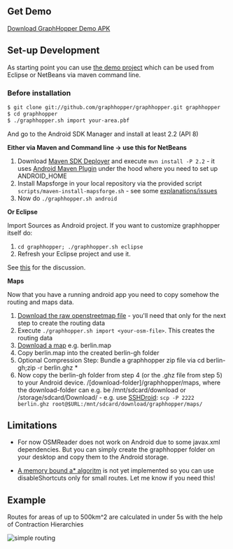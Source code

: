 ## Get Demo

[Download GraphHopper Demo APK](http://graphhopper.com/#download)

## Set-up Development
As starting point you can use [the demo project](https://github.com/graphhopper/graphhopper/tree/master/android) which can be used from Eclipse or NetBeans via maven command line.

### Before installation

```bash
$ git clone git://github.com/graphhopper/graphhopper.git graphhopper
$ cd graphhopper
$ ./graphhopper.sh import your-area.pbf
```

And go to the Android SDK Manager and install at least 2.2 (API 8)

**Either via Maven and Command line -> use this for NetBeans**
 1. Download [Maven SDK Deployer](https://github.com/mosabua/maven-android-sdk-deployer) and execute `mvn install -P 2.2` - it uses [Android Maven Plugin](http://code.google.com/p/maven-android-plugin/wiki/GettingStarted) under the hood where you need to set up ANDROID_HOME
 2. Install Mapsforge in your local repository via the provided script `scripts/maven-install-mapsforge.sh` - see some [explanations/issues](https://github.com/graphhopper/graphhopper/issues/122)
 3. Now do `./graphhopper.sh android`

**Or Eclipse**

Import Sources as Android project. If you want to customize graphhopper itself do:
 1. `cd graphhopper; ./graphhopper.sh eclipse`
 2. Refresh your Eclipse project and use it.

See [this](https://lists.openstreetmap.org/pipermail/graphhopper/2013-November/000501.html) for the discussion.

**Maps**

Now that you have a running android app you need to copy somehow the routing and maps data. 

 1. [Download the raw openstreetmap file](http://download.geofabrik.de/openstreetmap/) - you'll need that only for the next step to create the routing data
 2. Execute `./graphhopper.sh import <your-osm-file>`. This creates the routing data
 3. [Download a map](http://download.mapsforge.org/maps/) e.g. berlin.map
 4. Copy berlin.map into the created berlin-gh folder
 5. Optional Compression Step: Bundle a graphhopper zip file via cd berlin-gh;zip -r berlin.ghz *
 6. Now copy the berlin-gh folder from step 4 (or the .ghz file from step 5) to your Android device. /[download-folder]/graphhopper/maps, where the download-folder can e.g. be /mnt/sdcard/download or /storage/sdcard/Download/ - e.g. use [SSHDroid](https://play.google.com/store/apps/details?id=berserker.android.apps.sshdroid): `scp -P 2222 berlin.ghz root@$URL:/mnt/sdcard/download/graphhopper/maps/`

## Limitations

 * For now OSMReader does not work on Android due to some javax.xml dependencies. But you can simply create the graphhopper folder on your desktop and copy them to the Android storage.

 * [A memory bound a* algoritm](http://en.wikipedia.org/wiki/SMA*) is not yet implemented so you can use disableShortcuts only for small routes. Let me know if you need this!

## Example

Routes for areas of up to 500km^2 are calculated in under 5s with the help of Contraction Hierarchies

![simple routing](http://karussell.files.wordpress.com/2012/09/graphhopper-android.png)